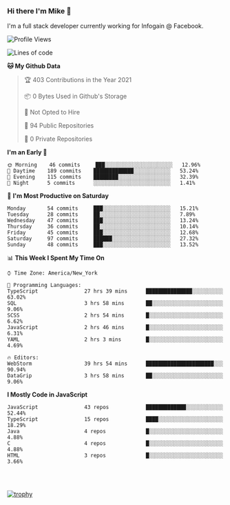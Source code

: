 ### Hi there I'm Mike 👋
I'm a full stack developer currently working for Infogain @ Facebook.

<!--START_SECTION:waka-->
![Profile Views](http://img.shields.io/badge/Profile%20Views-0-blue)

![Lines of code](https://img.shields.io/badge/From%20Hello%20World%20I%27ve%20Written-1.3%20million%20lines%20of%20code-blue)

**🐱 My Github Data** 

> 🏆 403 Contributions in the Year 2021
 > 
> 📦 0 Bytes Used in Github's Storage 
 > 
> 🚫 Not Opted to Hire
 > 
> 📜 94 Public Repositories 
 > 
> 🔑 0 Private Repositories  
 > 
**I'm an Early 🐤** 

```text
🌞 Morning    46 commits     ███░░░░░░░░░░░░░░░░░░░░░░   12.96% 
🌆 Daytime    189 commits    █████████████░░░░░░░░░░░░   53.24% 
🌃 Evening    115 commits    ████████░░░░░░░░░░░░░░░░░   32.39% 
🌙 Night      5 commits      ░░░░░░░░░░░░░░░░░░░░░░░░░   1.41%

```
📅 **I'm Most Productive on Saturday** 

```text
Monday       54 commits     ███░░░░░░░░░░░░░░░░░░░░░░   15.21% 
Tuesday      28 commits     ██░░░░░░░░░░░░░░░░░░░░░░░   7.89% 
Wednesday    47 commits     ███░░░░░░░░░░░░░░░░░░░░░░   13.24% 
Thursday     36 commits     ██░░░░░░░░░░░░░░░░░░░░░░░   10.14% 
Friday       45 commits     ███░░░░░░░░░░░░░░░░░░░░░░   12.68% 
Saturday     97 commits     ██████░░░░░░░░░░░░░░░░░░░   27.32% 
Sunday       48 commits     ███░░░░░░░░░░░░░░░░░░░░░░   13.52%

```


📊 **This Week I Spent My Time On** 

```text
⌚︎ Time Zone: America/New_York

💬 Programming Languages: 
TypeScript               27 hrs 39 mins      ███████████████░░░░░░░░░░   63.02% 
SQL                      3 hrs 58 mins       ██░░░░░░░░░░░░░░░░░░░░░░░   9.06% 
SCSS                     2 hrs 54 mins       █░░░░░░░░░░░░░░░░░░░░░░░░   6.62% 
JavaScript               2 hrs 46 mins       █░░░░░░░░░░░░░░░░░░░░░░░░   6.31% 
YAML                     2 hrs 3 mins        █░░░░░░░░░░░░░░░░░░░░░░░░   4.69%

🔥 Editors: 
WebStorm                 39 hrs 54 mins      ██████████████████████░░░   90.94% 
DataGrip                 3 hrs 58 mins       ██░░░░░░░░░░░░░░░░░░░░░░░   9.06%

```

**I Mostly Code in JavaScript** 

```text
JavaScript               43 repos            █████████████░░░░░░░░░░░░   52.44% 
TypeScript               15 repos            ████░░░░░░░░░░░░░░░░░░░░░   18.29% 
Java                     4 repos             █░░░░░░░░░░░░░░░░░░░░░░░░   4.88% 
C                        4 repos             █░░░░░░░░░░░░░░░░░░░░░░░░   4.88% 
HTML                     3 repos             █░░░░░░░░░░░░░░░░░░░░░░░░   3.66%

```



<!--END_SECTION:waka-->

##### &nbsp;
[![trophy](https://github-profile-trophy.vercel.app/?username=uptonm&theme=dracula)](https://github.com/ryo-ma/github-profile-trophy)
